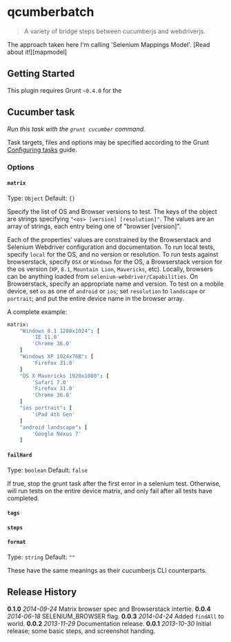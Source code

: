 # qcumberbatch

> A variety of bridge steps between cucumberjs and webdriverjs.

The approach taken here I'm calling 'Selenium Mappings Model'. [Read about it!][mapmodel]

## Getting Started

This plugin requires Grunt `~0.4.0` for the

## Cucumber task
_Run this task with the `grunt cucumber` command._

Task targets, files and options may be specified according to the Grunt [Configuring tasks](http://gruntjs.com/configuring-tasks) guide.

### Options

#### `matrix`
Type: `Object`
Default: `{}`

Specify the list of OS and Browser versions to test. The keys of the object are strings specifying `"<os> [version] [resolution]"`. The values are an array of strings, each entry being one of "browser [version]".

Each of the properties' values are constrained by the Browserstack and Selenium Webdriver configuration and documentation. To run local tests, specify `local` for the OS, and no version or resolution. To run tests against browserstack, specify `OSX` or `Windows` for the OS, a Browserstack version for the os version (`XP`, `8.1`, `Mountain Lion`, `Mavericks`, etc). Locally, browsers can be anything loaded from `selenium-webdriver/Capabilities`. On Browserstack, specify an appropriate name and version. To test on a mobile device, set `os` as one of `android` or `ios`; set `resolution` to `landscape` or `portrait`; and put the entire device name in the browser array.

A complete example:

```coffeescript
matrix:
    "Windows 8.1 1280x1024": [
        'IE 11.0'
        'Chrome 36.0'
    ]
    "Windows XP 1024x768": [
        'Firefox 31.0'
    ]
    "OS X Mavericks 1920x1080": [
        'Safari 7.0'
        'Firefox 31.0'
        'Chrome 36.0'
    ]
    "ios portrait": [
        'iPad 4th Gen'
    ]
    "android landscape": [
        'Google Nexus 7'
    ]
```

#### `failHard`

Type: `boolean`
Default: `false`

If true, stop the grunt task after the first error in a selenium test. Otherwise, will run tests on the entire device matrix, and only fail after all tests have completed.

#### `tags`
#### `steps`
#### `format`

Type: `string`
Default: `""`

These have the same meanings as their cucumberjs CLI counterparts.

## Release History
**0.1.0** *2014-09-24* Matrix browser spec and Browserstack intertie.
**0.0.4** *2014-06-18* SELENIUM_BROWSER flag.
**0.0.3** *2014-04-24* Added `findAll` to world.
**0.0.2** *2013-11-29* Documentation release.
**0.0.1** *2013-10-30* Initial release; some basic steps, and screenshot handing.
